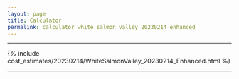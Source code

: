 ```yaml
---
layout: page
title: Calculator
permalink: calculator_white_salmon_valley_20230214_enhanced
---
```


___

{% include cost_estimates/20230214/WhiteSalmonValley_20230214_Enhanced.html %}

___


